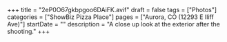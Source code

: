 +++
title = "2eP0O67gkbpgoo6DAiFK.avif"
draft = false
tags = ["Photos"]
categories = ["ShowBiz Pizza Place"]
pages = ["Aurora, CO (12293 E Iliff Ave)"]
startDate = ""
description = "A close up look at the exterior after the shooting."
+++
